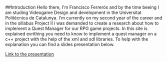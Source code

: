 ##Introduction
Hello there, I'm Francisco Ferrerós and by the time beeing I am studing Videogame Design and development in the Universitat Politécnica de Catalunya. I'm currently on my second year of the career and in the sillabus Project II i was demanded to create a research about how to implement a Quest Manager for our RPG game projects. In this site is explained evrithing you need to know to implement a quest manager on a c++ project with the help of the xml and sdl libraries. To help with the explanation you can find a slides presentation below.

[Link to the presentation](https://docs.google.com/presentation/d/1sUzmROdSO6PizK6M_0evII9T5EJ6JOWZUksZApChd1Y/edit?usp=sharing)
